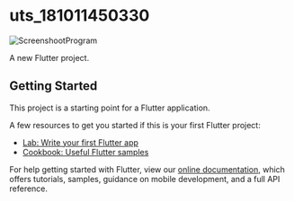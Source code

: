 # uts_181011450330

![ScreenshootProgram](https://user-images.githubusercontent.com/91592760/135272360-3aff09ca-1562-4c3f-8c9e-5a513cf142cb.JPG)


A new Flutter project.

## Getting Started

This project is a starting point for a Flutter application.

A few resources to get you started if this is your first Flutter project:

- [Lab: Write your first Flutter app](https://flutter.dev/docs/get-started/codelab)
- [Cookbook: Useful Flutter samples](https://flutter.dev/docs/cookbook)

For help getting started with Flutter, view our
[online documentation](https://flutter.dev/docs), which offers tutorials,
samples, guidance on mobile development, and a full API reference.
